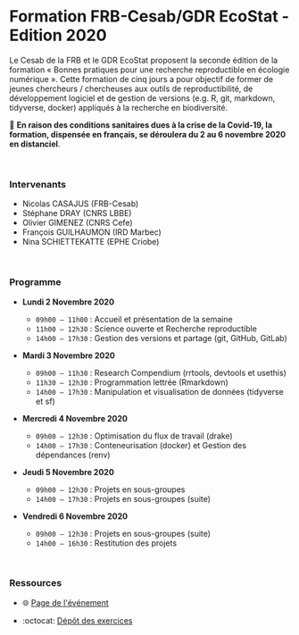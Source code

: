 # Formation FRB-Cesab/GDR EcoStat - Edition 2020

Le Cesab de la FRB et le GDR EcoStat proposent la seconde édition de la formation « Bonnes pratiques pour une recherche reproductible en écologie numérique ». Cette formation de cinq jours a pour objectif de former de jeunes chercheurs / chercheuses aux outils de reproductibilité, de développement logiciel et de gestion de versions (e.g. R, git, markdown, tidyverse, docker) appliqués à la recherche en biodiversité.

:construction_worker: **En raison des conditions sanitaires dues à la crise de la Covid-19, la formation, dispensée en français, se déroulera du 2 au 6 novembre 2020 en distanciel**.



<br />



### Intervenants

- Nicolas CASAJUS (FRB-Cesab)
- Stéphane DRAY (CNRS LBBE)
- Olivier GIMENEZ (CNRS Cefe)
- François GUILHAUMON (IRD Marbec)
- Nina SCHIETTEKATTE (EPHE Criobe)



<br />



### Programme

- **Lundi 2 Novembre 2020**
  - `09h00 – 11h00` : Accueil et présentation de la semaine
  - `11h00 – 12h30` : Science ouverte et Recherche reproductible
  - `14h00 – 17h30` : Gestion des versions et partage (git, GitHub, GitLab)

- **Mardi 3 Novembre 2020**
  - `09h00 – 11h30` : Research Compendium (rrtools, devtools et usethis)
  - `11h30 – 12h30` : Programmation lettrée (Rmarkdown)
  - `14h00 – 17h30` : Manipulation et visualisation de données (tidyverse et sf)

- **Mercredi 4 Novembre 2020**
  - `09h00 – 12h30` : Optimisation du flux de travail (drake)
  - `14h00 – 17h30` : Conteneurisation (docker) et Gestion des dépendances (renv)

- **Jeudi 5 Novembre 2020**
  - `09h00 – 12h30` : Projets en sous-groupes
  - `14h00 – 17h30` : Projets en sous-groupes (suite)

- **Vendredi 6 Novembre 2020**
  - `09h00 – 12h30` : Projets en sous-groupes (suite)
  - `14h00 – 16h30` : Restitution des projets



<br />



### Ressources

- :globe_with_meridians: [Page de l'événement](https://www.fondationbiodiversite.fr/evenement/frb-cesab-formation-reproductibilite-2020/)

- :octocat: [Dépôt des exercices](https://github.com/FRBCesab/datatoolbox-db)
